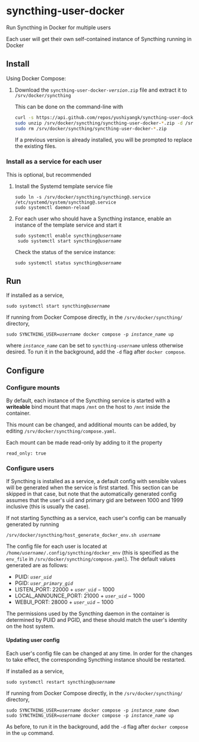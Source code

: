 # syncthing-user-docker

Run Syncthing in Docker for multiple users

Each user will get their own self-contained instance of Syncthing running in Docker

## Install

Using Docker Compose:

1. Download the <code>syncthing-user-docker-<var>version</var>.zip</code> file and extract it to `/srv/docker/syncthing`

	This can be done on the command-line with

	```sh
	curl -s https://api.github.com/repos/yushiyangk/syncthing-user-docker/releases/latest | grep -F syncthing-user-docker- | grep -F browser_download_url | head -n 1 | cut -d ':' -f 2- | tr -d '"' | sudo wget -q -i - -P /srv/docker/syncthing/  # Download latest release
	sudo unzip /srv/docker/syncthing/syncthing-user-docker-*.zip -d /srv/docker/syncthing/
	sudo rm /srv/docker/syncthing/syncthing-user-docker-*.zip
	```

	If a previous version is already installed, you will be prompted to replace the existing files.

### Install as a service for each user

This is optional, but recommended

1. Install the Systemd template service file
	```
	sudo ln -s /srv/docker/syncthing/syncthing@.service /etc/systemd/system/syncthing@.service
	sudo systemctl daemon-reload
	```

2. For each user who should have a Syncthing instance, enable an instance of the template service and start it
	<pre><code>sudo systemctl enable syncthing@<var>username</var>
	sudo systemctl start syncthing@<var>username</var></code></pre>

	Check the status of the service instance:
	<pre><code>sudo systemctl status syncthing@<var>username</var></code></pre>


## Run

If installed as a service,

<pre><code>sudo systemctl start syncthing@<var>username</var></code></pre>

If running from Docker Compose directly, in the `/srv/docker/syncthing/` directory,

<pre><code>sudo SYNCTHING_USER=<var>username</var> docker compose -p <var>instance_name</var> up</code></pre>

where <code><var>instance_name</var></code> can be set to <code>syncthing-<var>username</var></code> unless otherwise desired. To run it in the background, add the `-d` flag after `docker compose`.


## Configure

### Configure mounts

By default, each instance of the Syncthing service is started with a **writeable** bind mount that maps `/mnt` on the host to `/mnt` inside the container.

This mount can be changed, and additional mounts can be added, by editing `/srv/docker/syncthing/compose.yaml`.

Each mount can be made read-only by adding to it the property
```
read_only: true
```

### Configure users

If Syncthing is installed as a service, a default config with sensible values will be generated when the service is first started. This section can be skipped in that case, but note that the automatically generated config assumes that the user's uid and primary gid are between 1000 and 1999 inclusive (this is usually the case).

If not starting Syncthing as a service, each user's config can be manually generated by running
<pre><code>/srv/docker/syncthing/host_generate_docker_env.sh <var>username</var></code></pre>

The config file for each user is located at <code>/home/<var>username</var>/.config/syncthing/docker_env</code> (this is specified as the `env_file` in `/srv/docker/syncthing/compose.yaml`). The default values generated are as follows:

- PUID: <code><var>user_uid</var></code>
- PGID: <code><var>user_primary_gid</var></code>
- LISTEN_PORT: 22000 + <code><var>user_uid</var></code> − 1000
- LOCAL_ANNOUNCE_PORT: 21000 + <code><var>user_uid</var></code> − 1000
- WEBUI_PORT: 28000 + <code><var>user_uid</var></code> − 1000

The permissions used by the Syncthing daemon in the container is determined by PUID and PGID, and these should match the user's identity on the host system.

#### Updating user config

Each user's config file can be changed at any time. In order for the changes to take effect, the corresponding Syncthing instance should be restarted.

If installed as a service,

<pre><code>sudo systemctl restart syncthing@<var>username</var></code></pre>

If running from Docker Compose directly, in the `/srv/docker/syncthing/` directory,

<pre><code>sudo SYNCTHING_USER=<var>username</var> docker compose -p <var>instance_name</var> down
sudo SYNCTHING_USER=<var>username</var> docker compose -p <var>instance_name</var> up</code></pre>

As before, to run it in the background, add the `-d` flag after `docker compose` in the `up` command.
